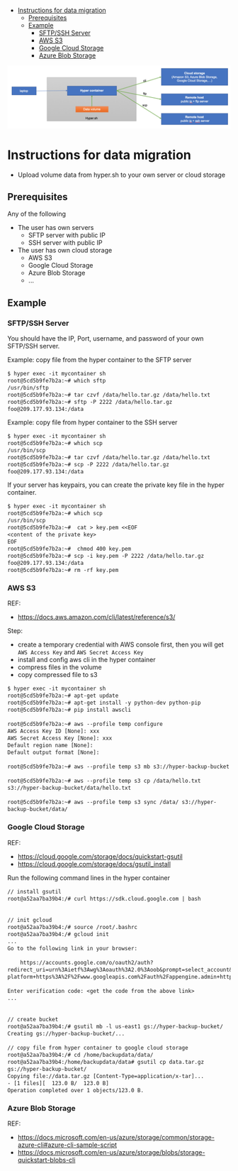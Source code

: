 <!-- TOC depthFrom:1 depthTo:6 withLinks:1 updateOnSave:1 orderedList:0 -->

- [Instructions for data migration](#instructions-for-data-migration)
	- [Prerequisites](#prerequisites)
	- [Example](#example)
		- [SFTP/SSH Server](#sftpssh-server)
		- [AWS S3](#aws-s3)
		- [Google Cloud Storage](#google-cloud-storage)
		- [Azure Blob Storage](#azure-blob-storage)

<!-- /TOC -->

![](./as-client.jpg)

#  Instructions for data migration

- Upload volume data from hyper.sh to your own server or cloud storage

## Prerequisites

Any of the following

- The user has own servers
  - SFTP server with public IP
  - SSH server with public IP
- The user has own cloud storage
  - AWS S3
  - Google Cloud Storage
  - Azure Blob Storage
  - ...

## Example

### SFTP/SSH Server

You should have the IP, Port, username, and password of your own SFTP/SSH server.

Example: copy file from the hyper container to the SFTP server
```
$ hyper exec -it mycontainer sh
root@5cd5b9fe7b2a:~# which sftp
/usr/bin/sftp
root@5cd5b9fe7b2a:~# tar czvf /data/hello.tar.gz /data/hello.txt
root@5cd5b9fe7b2a:~# sftp -P 2222 /data/hello.tar.gz foo@209.177.93.134:/data
```

Example: copy file from  hyper container to the SSH server
```
$ hyper exec -it mycontainer sh
root@5cd5b9fe7b2a:~# which scp
/usr/bin/scp
root@5cd5b9fe7b2a:~# tar czvf /data/hello.tar.gz /data/hello.txt
root@5cd5b9fe7b2a:~# scp -P 2222 /data/hello.tar.gz foo@209.177.93.134:/data
```

If your server has keypairs, you can create the private key file in the hyper container.
```
$ hyper exec -it mycontainer sh
root@5cd5b9fe7b2a:~# which scp
/usr/bin/scp
root@5cd5b9fe7b2a:~#  cat > key.pem <<EOF
<content of the private key>
EOF
root@5cd5b9fe7b2a:~#  chmod 400 key.pem
root@5cd5b9fe7b2a:~# scp -i key.pem -P 2222 /data/hello.tar.gz foo@209.177.93.134:/data
root@5cd5b9fe7b2a:~# rm -rf key.pem
```

### AWS S3

REF:
- https://docs.aws.amazon.com/cli/latest/reference/s3/

Step:
- create a temporary credential with AWS console first, then you will get `AWS Access Key`  and  `AWS Secret Access Key`
- install and config aws cli in the hyper container
- compress files in the volume
- copy compressed file to s3

```
$ hyper exec -it mycontainer sh
root@5cd5b9fe7b2a:~# apt-get update
root@5cd5b9fe7b2a:~# apt-get install -y python-dev python-pip
root@5cd5b9fe7b2a:~# pip install awscli

root@5cd5b9fe7b2a:~# aws --profile temp configure
AWS Access Key ID [None]: xxx
AWS Secret Access Key [None]: xxx
Default region name [None]:
Default output format [None]:

root@5cd5b9fe7b2a:~# aws --profile temp s3 mb s3://hyper-backup-bucket

root@5cd5b9fe7b2a:~# aws --profile temp s3 cp /data/hello.txt s3://hyper-backup-bucket/data/hello.txt

root@5cd5b9fe7b2a:~# aws --profile temp s3 sync /data/ s3://hyper-backup-bucket/data/
```


### Google Cloud Storage

REF:
- https://cloud.google.com/storage/docs/quickstart-gsutil
- https://cloud.google.com/storage/docs/gsutil_install

Run the following command lines in the hyper container
```
// install gsutil
root@a52aa7ba39b4:/# curl https://sdk.cloud.google.com | bash


// init gcloud
root@a52aa7ba39b4:/# source /root/.bashrc
root@a52aa7ba39b4:/# gcloud init
...
Go to the following link in your browser:

    https://accounts.google.com/o/oauth2/auth?redirect_uri=urn%3Aietf%3Awg%3Aoauth%3A2.0%3Aoob&prompt=select_account&response_type=code&client_id=32555940559.apps.googleusercontent.com&scope=https%3A%2F%2Fwww.googleapis.com%2Fauth%2Fuserinfo.email+https%3A%2F%2Fwww.googleapis.com%2Fauth%2Fcloud-platform+https%3A%2F%2Fwww.googleapis.com%2Fauth%2Fappengine.admin+https%3A%2F%2Fwww.googleapis.com%2Fauth%2Fcompute+https%3A%2F%2Fwww.googleapis.com%2Fauth%2Faccounts.reauth&access_type=offline

Enter verification code: <get the code from the above link>
...


// create bucket
root@a52aa7ba39b4:/# gsutil mb -l us-east1 gs://hyper-backup-bucket/
Creating gs://hyper-backup-bucket/...

// copy file from hyper container to google cloud storage
root@a52aa7ba39b4:/# cd /home/backupdata/data/
root@a52aa7ba39b4:/home/backupdata/data# gsutil cp data.tar.gz gs://hyper-backup-bucket/
Copying file://data.tar.gz [Content-Type=application/x-tar]...
- [1 files][  123.0 B/  123.0 B]
Operation completed over 1 objects/123.0 B.
```


### Azure Blob Storage  

REF:
- https://docs.microsoft.com/en-us/azure/storage/common/storage-azure-cli#azure-cli-sample-script
- https://docs.microsoft.com/en-us/azure/storage/blobs/storage-quickstart-blobs-cli
